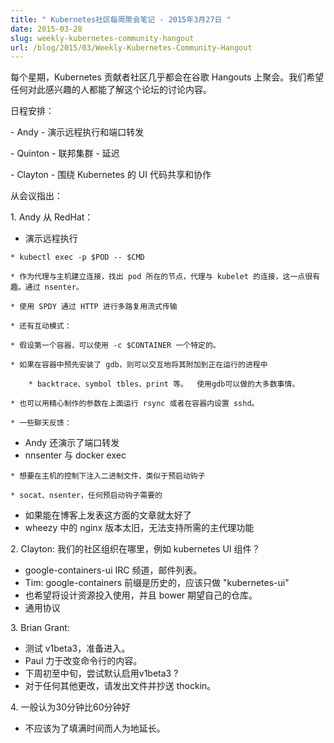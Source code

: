 ```yaml
---
title: " Kubernetes社区每周聚会笔记 - 2015年3月27日 "
date: 2015-03-28
slug: weekly-kubernetes-community-hangout
url: /blog/2015/03/Weekly-Kubernetes-Community-Hangout
---
```


<!--
---
title: " Weekly Kubernetes Community Hangout Notes - March 27 2015 "
date: 2015-03-28
slug: weekly-kubernetes-community-hangout
url: /blog/2015/03/Weekly-Kubernetes-Community-Hangout
---
-->

<!--
Every week the Kubernetes contributing community meet virtually over Google Hangouts. We want anyone who's interested to know what's discussed in this forum.
-->
每个星期，Kubernetes 贡献者社区几乎都会在谷歌 Hangouts 上聚会。我们希望任何对此感兴趣的人都能了解这个论坛的讨论内容。

<!--
Agenda:
-->
日程安排：

<!--

\- Andy - demo remote execution and port forwarding

\- Quinton - Cluster federation - Postponed

\- Clayton - UI code sharing and collaboration around Kubernetes

-->

\- Andy - 演示远程执行和端口转发

\- Quinton - 联邦集群 - 延迟

\- Clayton - 围绕 Kubernetes 的 UI 代码共享和协作

<!--
Notes from meeting:
-->
从会议指出：

<!--

1\. Andy from RedHat:

-->

1\. Andy 从 RedHat：

<!--

* Demo remote execution

-->

* 演示远程执行

<!--

    * kubectl exec -p $POD -- $CMD

    * Makes a connection to the master as proxy, figures out which node the pod is on, proxies connection to kubelet, which does the interesting bit.  via nsenter.

    * Multiplexed streaming over HTTP using SPDY

    * Also interactive mode:

    * Assumes first container.  Can use -c $CONTAINER to pick a particular one.

    * If have gdb pre-installed in container, then can interactively attach it to running process

        * backtrace, symbol tbles, print, etc.  Most things you can do with gdb.

    * Can also with careful flag crafting run rsync over this or set up sshd inside container.

    * Some feedback via chat:
    
-->

    * kubectl exec -p $POD -- $CMD

    * 作为代理与主机建立连接，找出 pod 所在的节点，代理与 kubelet 的连接，这一点很有趣。通过 nsenter。

    * 使用 SPDY 通过 HTTP 进行多路复用流式传输

    * 还有互动模式：

    * 假设第一个容器，可以使用 -c $CONTAINER 一个特定的。

    * 如果在容器中预先安装了 gdb，则可以交互地将其附加到正在运行的进程中

        * backtrace、symbol tbles、print 等。  使用gdb可以做的大多数事情。

    * 也可以用精心制作的参数在上面运行 rsync 或者在容器内设置 sshd。

    * 一些聊天反馈：

<!--

* Andy also demoed port forwarding
* nsenter vs. docker exec

-->

* Andy 还演示了端口转发
* nnsenter 与 docker exec

<!--

    * want to inject a binary under control of the host, similar to pre-start hooks

    * socat, nsenter, whatever the pre-start hook needs
    
-->

    * 想要在主机的控制下注入二进制文件，类似于预启动钩子

    * socat、nsenter，任何预启动钩子需要的

<!--

* would be nice to blog post on this
* version of nginx in wheezy is too old to support needed master-proxy functionality

-->

* 如果能在博客上发表这方面的文章就太好了
* wheezy 中的 nginx 版本太旧，无法支持所需的主代理功能

<!--

2\. Clayton: where are we wrt a community organization for e.g. kubernetes UI components?

* google-containers-ui IRC channel, mailing list.
* Tim: google-containers prefix is historical, should just do "kubernetes-ui"
* also want to put design resources in, and bower expects its own repo.
* General agreement

-->

2\. Clayton: 我们的社区组织在哪里，例如 kubernetes UI 组件？

* google-containers-ui IRC 频道，邮件列表。
* Tim: google-containers 前缀是历史的，应该只做 "kubernetes-ui"
* 也希望将设计资源投入使用，并且 bower 期望自己的仓库。
* 通用协议

<!--

3\. Brian Grant:

* Testing v1beta3, getting that ready to go in.
* Paul working on changes to commandline stuff.
* Early to mid next week, try to enable v1beta3 by default?
* For any other changes, file issue and CC thockin.

-->

3\. Brian Grant:

* 测试 v1beta3，准备进入。
* Paul 力于改变命令行的内容。
* 下周初至中旬，尝试默认启用v1beta3 ?
* 对于任何其他更改，请发出文件并抄送 thockin。

<!--

4\. General consensus that 30 minutes is better than 60

-->

4\. 一般认为30分钟比60分钟好

<!--

* Shouldn't artificially try to extend just to fill time.

-->

* 不应该为了填满时间而人为地延长。
